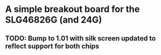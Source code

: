 # A simple breakout board for the SLG46826G (and 24G)
## TODO: Bump to 1.01 with silk screen updated to reflect support for both chips
